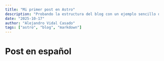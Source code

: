 ```yaml
---
title: "Mi primer post en Astro"
description: "Probando la estructura del blog con un ejemplo sencillo de Markdown."
date: "2025-10-17"
author: "Alejandro Vidal Casado"
tags: ["astro", "blog", "markdown"]
---
```


# Post en español